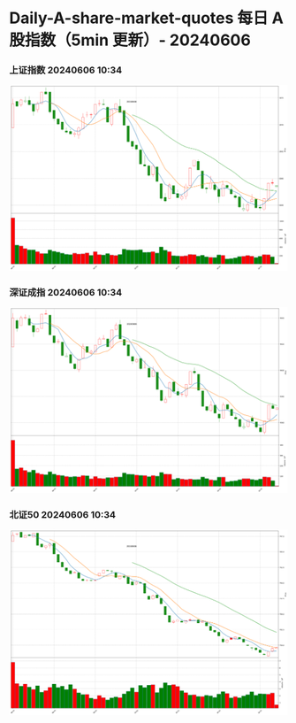 
# Daily-A-share-market-quotes 每日 A 股指数（5min 更新）- 20240606

### 上证指数 20240606 10:34
![](./fig/2024/6/20240606-sh000001.png)

### 深证成指 20240606 10:34
![](./fig/2024/6/20240606-sz399001.png)

### 北证50 20240606 10:34
![](./fig/2024/6/20240606-bj899050.png)
